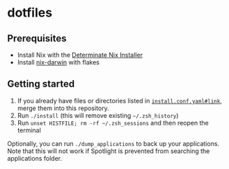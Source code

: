 # dotfiles

## Prerequisites

- Install Nix with the [Determinate Nix Installer](https://github.com/DeterminateSystems/nix-installer9)
- Install [nix-darwin](https://github.com/LnL7/nix-darwin) with flakes

## Getting started

1. If you already have files or directories listed in [`install.conf.yaml#link`](./install.conf.yaml), merge them into this repository.
2. Run `./install` (this will remove existing `~/.zsh_history`)
3. Run `unset HISTFILE; rm -rf ~/.zsh_sessions` and then reopen the terminal

Optionally, you can run `./dump_applications` to back up your applications. Note that this will not work if Spotlight is prevented from searching the applications folder.
